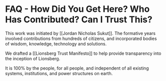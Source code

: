 # FAQ - How Did You Get Here? Who Has Contributed? Can I Trust This?

This work was initiated by [[Jordan Nicholas Sukut]]. The formative years involved contributions from hundreds of citizens, and incorporated bodies of wisdom, knowledge, technology and solutions. 

We drafted a [[Lionsberg Trust Manifesto]] to help provide transparency into the inception of Lionsberg. 

It is 100% by the people, for all people, and independent of all existing systems, institutions, and power structures on earth. 